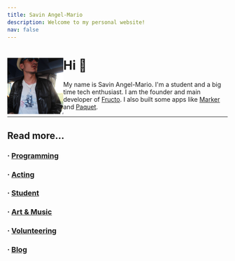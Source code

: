 ```yaml
---
title: Savin Angel-Mario
description: Welcome to my personal website!
nav: false
---
```


<div>
<img
	src="/static/profile.png"
	width="128"
	height="128"
	align="left"
/>

# Hi 👋

My name is Savin Angel-Mario. 
I'm a student and a big time tech enthusiast.
I am the founder and main developer of [Fructo](https://fructo.land).
I also built some apps like [Marker](https://marker.fructo.land) and [Paquet](https://paquet.shop).

****

</div>

## Read more...

### &middot; [Programming](/programming)
### &middot; [Acting](/acting)
### &middot; [Student](/student)
### &middot; [Art & Music](/art-and-music)
### &middot; [Volunteering](/volunteering)
### &middot; [Blog](/blog)
